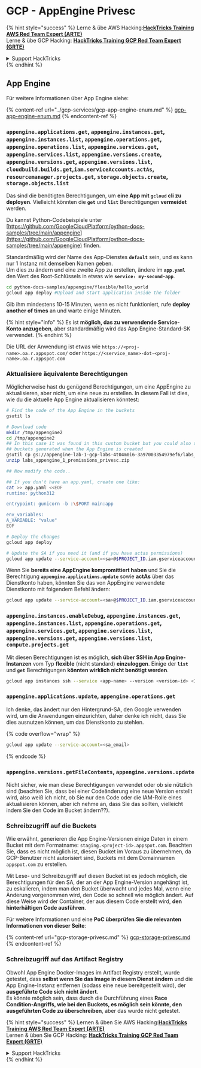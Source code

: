 # GCP - AppEngine Privesc

{% hint style="success" %}
Lerne & übe AWS Hacking:<img src="../../../.gitbook/assets/image (1) (1) (1) (1).png" alt="" data-size="line">[**HackTricks Training AWS Red Team Expert (ARTE)**](https://training.hacktricks.xyz/courses/arte)<img src="../../../.gitbook/assets/image (1) (1) (1) (1).png" alt="" data-size="line">\
Lerne & übe GCP Hacking: <img src="../../../.gitbook/assets/image (2) (1).png" alt="" data-size="line">[**HackTricks Training GCP Red Team Expert (GRTE)**<img src="../../../.gitbook/assets/image (2) (1).png" alt="" data-size="line">](https://training.hacktricks.xyz/courses/grte)

<details>

<summary>Support HackTricks</summary>

* Überprüfe die [**Abonnementpläne**](https://github.com/sponsors/carlospolop)!
* **Tritt der** 💬 [**Discord-Gruppe**](https://discord.gg/hRep4RUj7f) oder der [**Telegram-Gruppe**](https://t.me/peass) bei oder **folge** uns auf **Twitter** 🐦 [**@hacktricks\_live**](https://twitter.com/hacktricks_live)**.**
* **Teile Hacking-Tricks, indem du PRs zu den** [**HackTricks**](https://github.com/carlospolop/hacktricks) und [**HackTricks Cloud**](https://github.com/carlospolop/hacktricks-cloud) GitHub-Repos einreichst.

</details>
{% endhint %}

## App Engine

Für weitere Informationen über App Engine siehe:

{% content-ref url="../gcp-services/gcp-app-engine-enum.md" %}
[gcp-app-engine-enum.md](../gcp-services/gcp-app-engine-enum.md)
{% endcontent-ref %}

### `appengine.applications.get`, `appengine.instances.get`, `appengine.instances.list`, `appengine.operations.get`, `appengine.operations.list`, `appengine.services.get`, `appengine.services.list`, `appengine.versions.create`, `appengine.versions.get`, `appengine.versions.list`, `cloudbuild.builds.get`,`iam.serviceAccounts.actAs`, `resourcemanager.projects.get`, `storage.objects.create`, `storage.objects.list`

Das sind die benötigten Berechtigungen, um **eine App mit `gcloud` cli zu deployen**. Vielleicht könnten die **`get`** und **`list`** Berechtigungen **vermeidet** werden.

Du kannst Python-Codebeispiele unter [https://github.com/GoogleCloudPlatform/python-docs-samples/tree/main/appengine](https://github.com/GoogleCloudPlatform/python-docs-samples/tree/main/appengine) finden.

Standardmäßig wird der Name des App-Dienstes **`default`** sein, und es kann nur 1 Instanz mit demselben Namen geben.\
Um dies zu ändern und eine zweite App zu erstellen, ändere im **`app.yaml`** den Wert des Root-Schlüssels in etwas wie **`service: my-second-app`**.
```bash
cd python-docs-samples/appengine/flexible/hello_world
gcloud app deploy #Upload and start application inside the folder
```
Gib ihm mindestens 10-15 Minuten, wenn es nicht funktioniert, rufe **deploy another of times** an und warte einige Minuten.

{% hint style="info" %}
Es ist **möglich, das zu verwendende Service-Konto anzugeben**, aber standardmäßig wird das App Engine-Standard-SK verwendet.
{% endhint %}

Die URL der Anwendung ist etwas wie `https://<proj-name>.oa.r.appspot.com/` oder `https://<service_name>-dot-<proj-name>.oa.r.appspot.com`

### Aktualisiere äquivalente Berechtigungen

Möglicherweise hast du genügend Berechtigungen, um eine AppEngine zu aktualisieren, aber nicht, um eine neue zu erstellen. In diesem Fall ist dies, wie du die aktuelle App Engine aktualisieren könntest:
```bash
# Find the code of the App Engine in the buckets
gsutil ls

# Download code
mkdir /tmp/appengine2
cd /tmp/appengine2
## In this case it was found in this custom bucket but you could also use the
## buckets generated when the App Engine is created
gsutil cp gs://appengine-lab-1-gcp-labs-4t04m0i6-3a97003354979ef6/labs_appengine_1_premissions_privesc.zip .
unzip labs_appengine_1_premissions_privesc.zip

## Now modify the code..

## If you don't have an app.yaml, create one like:
cat >> app.yaml <<EOF
runtime: python312

entrypoint: gunicorn -b :\$PORT main:app

env_variables:
A_VARIABLE: "value"
EOF

# Deploy the changes
gcloud app deploy

# Update the SA if you need it (and if you have actas permissions)
gcloud app update --service-account=<sa>@$PROJECT_ID.iam.gserviceaccount.com
```
Wenn Sie **bereits eine AppEngine kompromittiert haben** und Sie die Berechtigung **`appengine.applications.update`** sowie **actAs** über das Dienstkonto haben, könnten Sie das von AppEngine verwendete Dienstkonto mit folgendem Befehl ändern:
```bash
gcloud app update --service-account=<sa>@$PROJECT_ID.iam.gserviceaccount.com
```
### `appengine.instances.enableDebug`, `appengine.instances.get`, `appengine.instances.list`, `appengine.operations.get`, `appengine.services.get`, `appengine.services.list`, `appengine.versions.get`, `appengine.versions.list`, `compute.projects.get`

Mit diesen Berechtigungen ist es möglich, **sich über SSH in App Engine-Instanzen** vom Typ **flexible** (nicht standard) **einzuloggen**. Einige der **`list`** und **`get`** Berechtigungen **könnten wirklich nicht benötigt werden**.
```bash
gcloud app instances ssh --service <app-name> --version <version-id> <ID>
```
### `appengine.applications.update`, `appengine.operations.get`

Ich denke, das ändert nur den Hintergrund-SA, den Google verwenden wird, um die Anwendungen einzurichten, daher denke ich nicht, dass Sie dies ausnutzen können, um das Dienstkonto zu stehlen.

{% code overflow="wrap" %}
```bash
gcloud app update --service-account=<sa_email>
```
{% endcode %}

### `appengine.versions.getFileContents`, `appengine.versions.update`

Nicht sicher, wie man diese Berechtigungen verwendet oder ob sie nützlich sind (beachten Sie, dass bei einer Codeänderung eine neue Version erstellt wird, also weiß ich nicht, ob Sie nur den Code oder die IAM-Rolle eines aktualisieren können, aber ich nehme an, dass Sie das sollten, vielleicht indem Sie den Code im Bucket ändern??).

### Schreibzugriff auf die Buckets

Wie erwähnt, generieren die App Engine-Versionen einige Daten in einem Bucket mit dem Formatname: `staging.<project-id>.appspot.com`. Beachten Sie, dass es nicht möglich ist, diesen Bucket im Voraus zu übernehmen, da GCP-Benutzer nicht autorisiert sind, Buckets mit dem Domainnamen `appspot.com` zu erstellen.

Mit Lese- und Schreibzugriff auf diesen Bucket ist es jedoch möglich, die Berechtigungen für den SA, der an der App Engine-Version angehängt ist, zu eskalieren, indem man den Bucket überwacht und jedes Mal, wenn eine Änderung vorgenommen wird, den Code so schnell wie möglich ändert. Auf diese Weise wird der Container, der aus diesem Code erstellt wird, **den hinterhältigen Code ausführen**.

Für weitere Informationen und eine **PoC überprüfen Sie die relevanten Informationen von dieser Seite**:

{% content-ref url="gcp-storage-privesc.md" %}
[gcp-storage-privesc.md](gcp-storage-privesc.md)
{% endcontent-ref %}

### Schreibzugriff auf das Artifact Registry

Obwohl App Engine Docker-Images im Artifact Registry erstellt, wurde getestet, dass **selbst wenn Sie das Image in diesem Dienst ändern** und die App Engine-Instanz entfernen (sodass eine neue bereitgestellt wird), der **ausgeführte Code sich nicht ändert**.\
Es könnte möglich sein, dass durch die Durchführung eines **Race Condition-Angriffs, wie bei den Buckets, es möglich sein könnte, den ausgeführten Code zu überschreiben**, aber das wurde nicht getestet.

{% hint style="success" %}
Lernen & üben Sie AWS Hacking:<img src="../../../.gitbook/assets/image (1) (1) (1) (1).png" alt="" data-size="line">[**HackTricks Training AWS Red Team Expert (ARTE)**](https://training.hacktricks.xyz/courses/arte)<img src="../../../.gitbook/assets/image (1) (1) (1) (1).png" alt="" data-size="line">\
Lernen & üben Sie GCP Hacking: <img src="../../../.gitbook/assets/image (2) (1).png" alt="" data-size="line">[**HackTricks Training GCP Red Team Expert (GRTE)**<img src="../../../.gitbook/assets/image (2) (1).png" alt="" data-size="line">](https://training.hacktricks.xyz/courses/grte)

<details>

<summary>Support HackTricks</summary>

* Überprüfen Sie die [**Abonnementpläne**](https://github.com/sponsors/carlospolop)!
* **Treten Sie der** 💬 [**Discord-Gruppe**](https://discord.gg/hRep4RUj7f) oder der [**Telegram-Gruppe**](https://t.me/peass) bei oder **folgen** Sie uns auf **Twitter** 🐦 [**@hacktricks\_live**](https://twitter.com/hacktricks_live)**.**
* **Teilen Sie Hacking-Tricks, indem Sie PRs an die** [**HackTricks**](https://github.com/carlospolop/hacktricks) und [**HackTricks Cloud**](https://github.com/carlospolop/hacktricks-cloud) GitHub-Repos senden.

</details>
{% endhint %}
